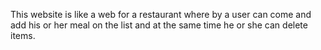 This website is like a web for a restaurant  where by a user can come and add  his or her meal on  the list and at the same time he or she can delete items.